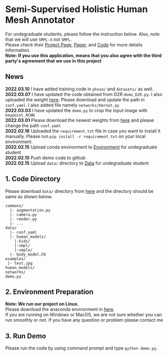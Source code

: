 # Semi-Supervised Holistic Human Mesh Annotator
For undegraduate students, please follow the instruction below. Also, note that we will use `SMPL-X` not `SMPL`.\
Please check their [Project Page](https://smpl-x.is.tue.mpg.de/), [Paper](https://ps.is.mpg.de/uploads_file/attachment/attachment/497/SMPL-X.pdf), and [Code](https://github.com/vchoutas/smplify-x) for more details information.\
**Note: If you use this application, means that you also agree with the third party's agreement that we use in this project**
## News
**2022.03.10** 
I have added training code in `phase/` and `datasets/` as well.\
**2022.03.07** 
I have updated the code obtained from D2R `demo_D2R.py`. I also uploaded the weight [here](https://www.dropbox.com/s/02x2jvfdkhkrdxz/ours2.h5?dl=0). Please download and update the path in `conf.yaml`. I also added file namely `networks/hmrnet.py`\
**2022.03.03** 
I have updated the `demo.py` to crop the input image with `keypoint_RCNN`\
**2022.03.01** 
Please download the newest weights from [here](https://www.dropbox.com/s/gkcs2gzzxc2j1w8/body_model_with_pseudo_h36m_20.h5?dl=0) and please change the path `conf.yaml`\
**2022.02.16** 
Uploaded the `requirement.txt` file in case you want to install it manually. Please run `pip install -r requirement.txt` on your local environment.\
**2022.02.15** 
Upload conda environment to [Environment](https://binusianorg-my.sharepoint.com/personal/joshua_santoso_binus_ac_id/_layouts/15/guestaccess.aspx?share=EVTkaOHyCopDtNXIBohYymMBEKu5DmJ4dY8CZ5nUN3pdzQ&e=ZaYHmL) for undegraduate student\
**2022.02.15**
Push demo code to github\
**2022.02.15**
Upload `data/` directory to [Data](https://binusianorg-my.sharepoint.com/personal/joshua_santoso_binus_ac_id/_layouts/15/guestaccess.aspx?share=EiCc1QwjrUZOoVIzorWKTBQB_ioqjXwekJiMobltrdBvVQ&e=BNIkKc) for undegraduate student
## 1. Code Directory
Please download `data/` directory from [here](https://binusianorg-my.sharepoint.com/personal/joshua_santoso_binus_ac_id/_layouts/15/guestaccess.aspx?share=EiCc1QwjrUZOoVIzorWKTBQB_ioqjXwekJiMobltrdBvVQ&e=BNIkKc) and the directory should be same as shown below.
```
commons/
  |- augmentation.py
  |- camera.py
  |- render.py
  |- ...
data/
  |- conf.yaml
  |- human_models/
    |-kids/
    |-smpl/
    |-smplx/
  |- body_model.h5
examples/
 |- test.jpg
human_models/
networks/
demo.py
```

## 2. Environment Preparation
**Note: We run our project on Linux.** \
Please download the anaconda environment in [here](https://binusianorg-my.sharepoint.com/personal/joshua_santoso_binus_ac_id/_layouts/15/guestaccess.aspx?share=EVTkaOHyCopDtNXIBohYymMBEKu5DmJ4dY8CZ5nUN3pdzQ&e=ZaYHmL).\
If you are running on Windows or MacOS, we are not sure whether you can run smoothly or not. If you have any question or problem please contact me

## 3. Run Demo
Please run the code by using command prompt and type `python demo.py`.

